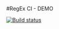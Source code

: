 #RegEx CI - DEMO

[![Build status](https://ci.appveyor.com/api/projects/status/osi4d2a0e47ncne8?svg=true)](https://ci.appveyor.com/project/Letruke-007/ajs-homeworks-tree-ajs8-regex)

